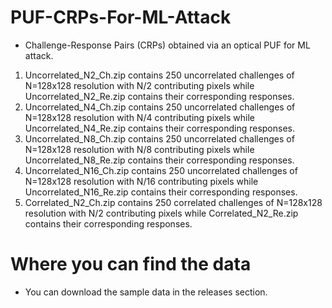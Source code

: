 # PUF-CRPs-For-ML-Attack
- Challenge-Response Pairs (CRPs) obtained via an optical PUF for ML attack.
1. Uncorrelated_N2_Ch.zip contains 250 uncorrelated challenges of N=128x128 resolution with N/2 contributing pixels while Uncorrelated_N2_Re.zip contains their corresponding responses.
2. Uncorrelated_N4_Ch.zip contains 250 uncorrelated challenges of N=128x128 resolution with N/4 contributing pixels while Uncorrelated_N4_Re.zip contains their corresponding responses.
3. Uncorrelated_N8_Ch.zip contains 250 uncorrelated challenges of N=128x128 resolution with N/8 contributing pixels while Uncorrelated_N8_Re.zip contains their corresponding responses.
4. Uncorrelated_N16_Ch.zip contains 250 uncorrelated challenges of N=128x128 resolution with N/16 contributing pixels while Uncorrelated_N16_Re.zip contains their corresponding responses.
5. Correlated_N2_Ch.zip contains 250 correlated challenges of N=128x128 resolution with N/2 contributing pixels while Correlated_N2_Re.zip contains their corresponding responses.

# Where you can find the data
- You can download the sample data in the releases section.
